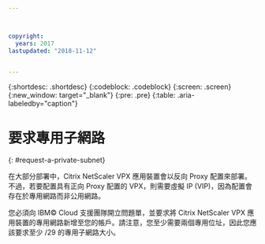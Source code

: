 ```yaml
---



copyright:
  years: 2017
lastupdated: "2018-11-12"


---
```


{:shortdesc: .shortdesc}
{:codeblock: .codeblock}
{:screen: .screen}
{:new_window: target="_blank"}
{:pre: .pre}
{:table: .aria-labeledby="caption"}

# 要求專用子網路
{: #request-a-private-subnet}

在大部分部署中，Citrix NetScaler VPX 應用裝置會以反向 Proxy 配置來部署。不過，若要配置具有正向 Proxy 配置的 VPX，則需要虛擬 IP (VIP)，因為配置會存在於專用網路而非公用網路。

您必須向 IBM© Cloud 支援團隊開立問題單，並要求將 Citrix NetScaler VPX 應用裝置的專用網路新增至您的帳戶。請注意，您至少需要兩個專用位址，因此您應該要求至少 /29 的專用子網路大小。  

